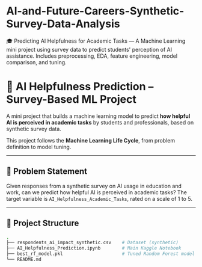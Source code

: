 # AI-and-Future-Careers-Synthetic-Survey-Data-Analysis
🎓 Predicting AI Helpfulness for Academic Tasks — A Machine Learning mini project using survey data to predict students' perception of AI assistance. Includes preprocessing, EDA, feature engineering, model comparison, and tuning.

# 🤖 AI Helpfulness Prediction – Survey-Based ML Project

A mini project that builds a machine learning model to predict **how helpful AI is perceived in academic tasks** by students and professionals, based on synthetic survey data.

This project follows the **Machine Learning Life Cycle**, from problem definition to model tuning.

---

## 📌 Problem Statement

Given responses from a synthetic survey on AI usage in education and work, can we predict how helpful AI is perceived in academic tasks? The target variable is `AI_Helpfulness_Academic_Tasks`, rated on a scale of 1 to 5.

---

## 📂 Project Structure

```bash
.
├── respondents_ai_impact_synthetic.csv    # Dataset (synthetic)
├── AI_Helpfulness_Prediction.ipynb        # Main Kaggle Notebook
├── best_rf_model.pkl                      # Tuned Random Forest model (optional)
└── README.md
